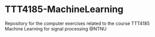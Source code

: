 # TTT4185-MachineLearning
Repository for the computer exercises related to the course TTT4185 Machine Learning for signal processing @NTNU
